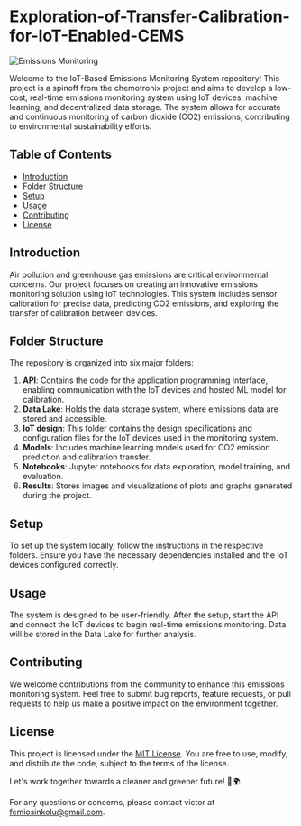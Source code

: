 # Exploration-of-Transfer-Calibration-for-IoT-Enabled-CEMS

![Emissions Monitoring](https://sagemetering.com/wp-content/uploads/2012/12/ghg-emissions-reporting.jpg)

Welcome to the IoT-Based Emissions Monitoring System repository! This project is a spinoff from the chemotronix project and aims to develop a low-cost, real-time emissions monitoring system using IoT devices, machine learning, and decentralized data storage. The system allows for accurate and continuous monitoring of carbon dioxide (CO2) emissions, contributing to environmental sustainability efforts.

## Table of Contents
- [Introduction](#introduction)
- [Folder Structure](#folder-structure)
- [Setup](#setup)
- [Usage](#usage)
- [Contributing](#contributing)
- [License](#license)

## Introduction
Air pollution and greenhouse gas emissions are critical environmental concerns. Our project focuses on creating an innovative emissions monitoring solution using IoT technologies. This system includes sensor calibration for precise data, predicting CO2 emissions, and exploring the transfer of calibration between devices.

## Folder Structure
The repository is organized into six major folders:
1. **API**: Contains the code for the application programming interface, enabling communication with the IoT devices and hosted ML model for calibration.
2. **Data Lake**: Holds the data storage system, where emissions data are stored and accessible.
3. **IoT design**: This folder contains the design specifications and configuration files for the IoT devices used in the monitoring system.
4. **Models**: Includes machine learning models used for CO2 emission prediction and calibration transfer.
5. **Notebooks**: Jupyter notebooks for data exploration, model training, and evaluation.
6. **Results**: Stores images and visualizations of plots and graphs generated during the project.

## Setup
To set up the system locally, follow the instructions in the respective folders. Ensure you have the necessary dependencies installed and the IoT devices configured correctly.

## Usage
The system is designed to be user-friendly. After the setup, start the API and connect the IoT devices to begin real-time emissions monitoring. Data will be stored in the Data Lake for further analysis.

## Contributing
We welcome contributions from the community to enhance this emissions monitoring system. Feel free to submit bug reports, feature requests, or pull requests to help us make a positive impact on the environment together.

## License
This project is licensed under the [MIT License](https://opensource.org/licenses/MIT). You are free to use, modify, and distribute the code, subject to the terms of the license.

Let's work together towards a cleaner and greener future! 🌿🌍

For any questions or concerns, please contact victor at [femiosinkolu@gmail.com](mailto:femiosinkolu@gmail.com).

